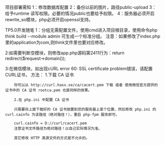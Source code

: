 项目部署需知
1：修改数据库配置
2：备份以前的图片，路径public-upload
3：给予runtime 读写权限。必要的情况public也要给予权限。
4：服务器必须开启rewrite_so模块，php必须开启openssl支持。


TP5.0开发随笔
1：分组无需配置文件，使用cmd进入项目根目录，使用命令php think build --module admin 可生成一个标准分组。
	注意：如果修改了index.php里的application为com,则think文件里也要对应修改。
	
2:如需要判断空模块，则修改app.php源码第2411行为：return redirect($request->domain());

3:在微信模块，如出现cURL error 60: SSL certificate problem错误，请配置CURL证书，
	方法：
		1.下载 CA 证书

		你可以从 http://curl.haxx.se/ca/cacert.pem 下载 或者 使用微信官方提供的证书中的 CA 证书 rootca.pem 也是同样的效果。

		2.在 php.ini 中配置 CA 证书

		只需要将上面下载好的 CA 证书放置到您的服务器上某个位置，然后修改 php.ini 的 curl.cainfo 为该路径（绝对路径！），重启 php-fpm 服务即可。

		curl.cainfo = D://curl/cacert.pem
		注意证书文件路径为绝对路径！以自己实际情况为准。

		其它修改 HTTP 类源文件的方式是不允许的。
		
		